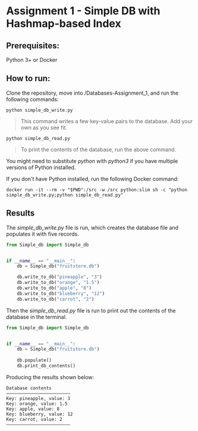 # Assignment 1 - Simple DB with Hashmap-based Index

## Prerequisites:
Python 3+ or Docker

## How to run:
Clone the repository, move into /Databases-Assignment_1, and run the following commands:
```
python simple_db_write.py
```
> This command writes a few key-value pairs to the database. Add your own as you see fit.
```
python simple_db_read.py
```
> To print the contents of the database, run the above command.

You might need to substitute _python_ with _python3_ if you have multiple versions of Python installed.

If you don't have Python installed, run the following Docker command:
```
docker run -it --rm -v "$PWD":/src -w /src python:slim sh -c "python simple_db_write.py;python simple_db_read.py"
```

## Results

The _simple_db_write.py_ file is run, which creates the database file and populates it with five records.
```python
from Simple_db import Simple_db


if __name__ == "__main__":
    db = Simple_db("fruitstore.db")

    db.write_to_db("pineapple", "3")
    db.write_to_db("orange", "1.5")
    db.write_to_db("apple", "8")
    db.write_to_db("blueberry", "12")
    db.write_to_db("carrot", "2")
```

Then the _simple_db_read.py_ file is run to print out the contents of the database in the terminal.
```python
from Simple_db import Simple_db


if __name__ == "__main__":
    db = Simple_db("fruitstore.db")
    
    db.populate()
    db.print_db_contents()
```

Producing the results shown below:
```
Database contents
————————————————————————
Key: pineapple, value: 3
Key: orange, value: 1.5
Key: apple, value: 8
Key: blueberry, value: 12
Key: carrot, value: 2
————————————————————————
```
